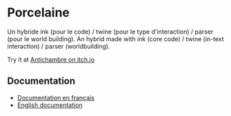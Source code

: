 # Porcelaine

Un hybride ink (pour le code) / twine (pour le type d'interaction) / parser (pour le world building).
An hybrid made with ink (core code) / twine (in-text interaction) / parser (worldbuilding).

Try it at [Antichambre on itch.io](https://smwhr.itch.io/antichambre-draft)

## Documentation

* [Documentation en français](docs/fr.md)
* [English documentation](docs/en.md)
